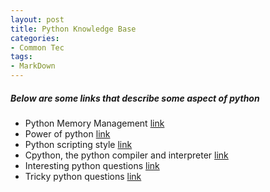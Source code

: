 ```yaml
---
layout: post
title: Python Knowledge Base
categories:
- Common Tec
tags:
- MarkDown
---
```


##### Below are some links that describe some aspect of python

*  Python Memory Management [link](http://www.evanjones.ca/python-memory.html)
*  Power of python [link](https://www.codefellows.org/blog/5-reasons-why-python-is-powerful-enough-for-google)
*  Python scripting style [link](https://www.python.org/dev/peps/pep-0008/)
*  Cpython, the python compiler and interpreter [link](http://docs.python-guide.org/en/latest/starting/which-python/)
*  Interesting python questions [link](https://www.codementor.io/python/tutorial/essential-python-interview-questions)
*  Tricky python questions [link](https://www.toptal.com/python/interview-questions)

